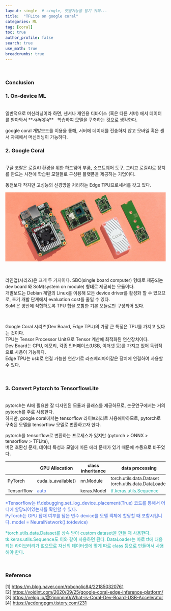 ```yaml
---
layout: single  # single, 댓글기능을 달기 위해...
title:  "TFLite on google coral"
categories: ML
tag: [coral]
toc: true
author_profile: false
search: true
use_math: true
breadcrumbs: true
---
```

<br/>

### Conclusion 

### 1. On-device ML
<br/>
일반적으로 머신러닝이라 하면, 센서나 개인용 디바이스 (혹은 다른 서버) 에서 데이터를 받아와서 **<em>서버에서</em>** &nbsp; 학습하여 모델을 구축하는 것으로 생각한다. <br/>

google coral 개발보드를 이용을 통해, 서버에 데이터를 전송하지 않고 모바일 혹은 센서 자체에서 머신러닝이 가능하다. 



### 2. Google Coral
<br/>
구글 코랄은 로컬AI 환경을 위한 하드웨어 부품, 소프트웨어 도구, 그리고 로컬AI로 장치를 만드는 사전에 학습된 모델들로 구성된 플랫폼을 제공하는 기업이다.

동전보다 작지만 고성능의 신경망을 처리하는 Edge TPU프로세서를 갖고 있다. 

![coral_img](/assets/images/2022-08-29-TFLite/coral_img.png)

<br/>

라인업(시리즈)은 크게 두 가지이다. SBC(single board computer) 형태로 제공되는 dev board 와 SoM(system on module) 형태로 제공되는 모듈이다. <br/>
개발보드는 Debian 계열의 Linux를 이용해 모든 device driver를 활성화 할 수 있으므로, 초기 개발 단계에서 evaluation cost를 줄일 수 있다. <br/>
SoM 은 양산에 적합하도록 TPU 칩을 포함한 기본 모듈로만 구성되어 있다. 

<br/>

Google Coral 시리즈(Dev Board, Edge TPU)의 가장 큰 특징은 TPU를 가지고 있다는 것이다. <br/>
TPU는 Tensor Processor Unit으로 Tensor 계산에 최적화된 연산장치이다. <br/>
Dev Board는 CPU, 메모리, 각종 인터페이스(USB, 이더넷 등)를 가지고 있어 독립적으로 사용이 가능하다. <br/>
Edge TPU는 usb로 연결 가능한 연산기로 라즈베리파이같은 장치에 연결하여 사용할 수 있다.

 <br/>


### 3. Convert Pytorch to TensorflowLite
<br/>
pytorch는 AI에 필요한 잘 디자인된 모듈과 클래스를 제공하므로, 논문연구에서는 거의 pytorch를 주로 사용한다. <br/>
하지만, google coral에서는 tensorflow 라이브러리르 사용해야하므로, pytorch로 구축된 모델을 tensorflow 모델로 변환하고자 한다. <br/>

pytorch를 tensorflow로 변환하는 프로세스가 있지만 (pytorch > ONNX > tensorflow > TFLite), <br/>
버전 호환성 문제, 데이터 특성과 모델에 따른 에러 문제가 있기 때문에 수동으로 바꾸었다. <br/>

|        | GPU Allocation | class inheritance | data processing     | fully connected layer  | forward method  | model allocation     |
| ----------- | -----------| -----------| ----------- | ----------- | ---- | ---- |
| PyTorch | cuda.is_available()| nn.Module         | torch.utils.data.Dataset  <br/> torch.utils.data.DataLoader   | nn.Linear   | call()     | model.to()     |
| Tensorfflow | <span style="color:royalblue">auto</span>  | keras.Model  | <span style="color:lightseagreen">tf.keras.utils.Sequence</span>     | keras.layers.Dense     | forward()      | model()     |

<span style="color:royalblue">*Tensorflow는 tf.debugging.set_log_device_placement(True) 코드를 통해서
어디에 할당되어있는지를 확인할 수 있다. <br/>
PyTorch는 GPU 탑재 여부를 담은 변수 device를 모델 객체에 할당할 때 포함시킵니다. model = NeuralNetwork().to(device) </span> <br/>

<span style="color:lightseagreen">*torch.utils.data.Dataset를 상속 받아 custom dataset을 만들 때 사용한다. tk.keras.utils.Sequence도 이와 같이 사용하면 된다. DataLoader는 따로 tf에 대응되는 라이브러리가 없으므로 자신의 데이터셋에 맞게 따로 class 등으로 만들어서 사용해야 한다.</span>

<br/>

### Reference
[1] <https://m.blog.naver.com/roboholic84/221850320761> <br/>
[2] <https://voidint.com/2020/09/25/google-coral-edge-inference-platform/> <br/>
[3] <https://velog.io/@2innnnn0/What-is-Coral-Dev-Board-USB-Accelerator> <br/>
[4] <https://acdongpgm.tistory.com/231>  <br/>

<br/>

<br/>

